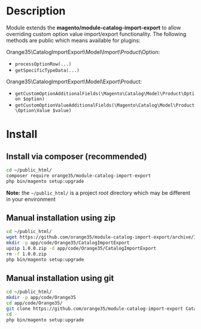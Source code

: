 # Description

Module extends the **magento/module-catalog-import-export** to allow overriding custom option value import/export functionality. The following methods are public which means available for plugins:

Orange35\CatalogImportExport\Model\Import\Product\Option:
- `processOptionRow(...)`
- `getSpecificTypeData(...)` 

Orange35\CatalogImportExport\Model\Export\Product:
- `getCustomOptionAdditionalFields(\Magento\Catalog\Model\Product\Option $option)`
- `getCustomOptionValueAdditionalFields(\Magento\Catalog\Model\Product\Option\Value $value)` 

# Install

## Install via composer (recommended)
```bash
cd ~/public_html/
composer require orange35/module-catalog-import-export
php bin/magento setup:upgrade
```
**Note:** the `~/public_html/` is a project root directory which may be different in your environment

## Manual installation using zip
```bash
cd ~/public_html/
wget https://github.com/orange35/module-catalog-import-export/archive/1.0.0.zip
mkdir -p app/code/Orange35/CatalogImportExport
upzip 1.0.0.zip -d app/code/Orange35/CatalogImportExport
rm -f 1.0.0.zip
php bin/magento setup:upgrade
```

## Manual installation using git
```bash
cd ~/public_html/
mkdir -p app/code/Orange35
cd app/code/Orange35/
git clone https://github.com/orange35/module-catalog-import-export CatalogImportExport
cd -
php bin/magento setup:upgrade
```
